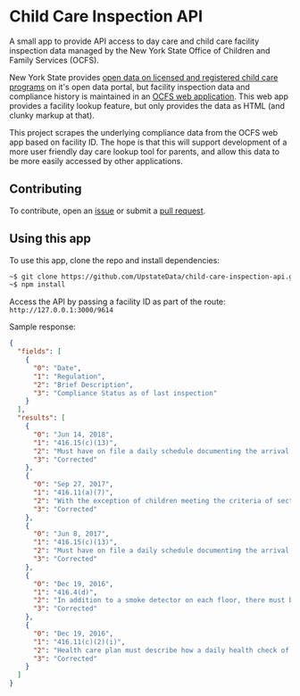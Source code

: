 # Child Care Inspection API

A small app to provide API access to day care and child care facility inspection data managed by the New York State Office of Children and Family Services (OCFS).

New York State provides [open data on licensed and registered child care programs](https://data.ny.gov/Human-Services/Child-Care-Regulated-Programs-API/fymg-3wv3) on it's open data portal, but facility inspection data and compliance history is maintained in an [OCFS web application](https://apps.netforge.ny.gov/dcfs/). This web app provides a facility lookup feature, but only provides the data as HTML (and clunky markup at that).

This project scrapes the underlying compliance data from the OCFS web app based on facility ID. The hope is that this will support development of a more user friendly day care lookup tool for parents, and allow this data to be more easily accessed by other applications.

## Contributing

To contribute, open an [issue](/issues) or submit a [pull request](/pulls).

## Using this app

To use this app, clone the repo and install dependencies:

```bash
~$ git clone https://github.com/UpstateData/child-care-inspection-api.git && cd child-care-inspection-api
~$ npm install
```

Access the API by passing a facility ID as part of the route: `http://127.0.0.1:3000/9614`

Sample response:

```json
{
  "fields": [
    {
      "0": "Date",
      "1": "Regulation",
      "2": "Brief Description",
      "3": "Compliance Status as of last inspection"
    }
  ],
  "results": [
    {
      "0": "Jun 14, 2018",
      "1": "416.15(c)(13)",
      "2": "Must have on file a daily schedule documenting the arrival and departure times of each caregiver, employees and volunteers",
      "3": "Corrected"
    },
    {
      "0": "Sep 27, 2017",
      "1": "416.11(a)(7)",
      "2": "With the exception of children meeting the criteria of section 416.11(a)(5) or (6), children enrolled in the child day care must remain current with their immunizations in accordance with the current schedule for required immunizations established in the New York State Public Health Law",
      "3": "Corrected"
    },
    {
      "0": "Jun 8, 2017",
      "1": "416.15(c)(13)",
      "2": "Must have on file a daily schedule documenting the arrival and departure times of each caregiver, employees and volunteers",
      "3": "Corrected"
    },
    {
      "0": "Dec 19, 2016",
      "1": "416.4(d)",
      "2": "In addition to a smoke detector on each floor, there must be a smoke detector located either within rooms where children nap, or in adjoining rooms. In the case of rooms used for napping or sleeping which have doors, a smoke detector is required inside that room.",
      "3": "Corrected"
    },
    {
      "0": "Dec 19, 2016",
      "1": "416.11(c)(2)(i)",
      "2": "Health care plan must describe how a daily health check of each child for any indication of illness, injury, abuse or maltreatment will be conducted and documented",
      "3": "Corrected"
    }
  ]
}

```